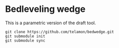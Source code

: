 # Bedleveling wedge
This is a parametric version of the draft tool.


    git clone https://github.com/telamon/bedwedge.git
    git submodule init
    git submodule sync

